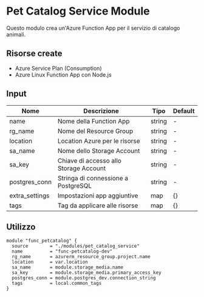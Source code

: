# Pet Catalog Service Module

Questo modulo crea un'Azure Function App per il servizio di catalogo animali.

## Risorse create

- Azure Service Plan (Consumption)
- Azure Linux Function App con Node.js

## Input

| Nome          | Descrizione                             | Tipo   | Default |
|---------------|----------------------------------------|--------|---------|
| name          | Nome della Function App                | string | -       |
| rg_name       | Nome del Resource Group                | string | -       |
| location      | Location Azure per le risorse          | string | -       |
| sa_name       | Nome dello Storage Account             | string | -       |
| sa_key        | Chiave di accesso allo Storage Account | string | -       |
| postgres_conn | Stringa di connessione a PostgreSQL    | string | -       |
| extra_settings | Impostazioni app aggiuntive           | map    | {}      |
| tags          | Tag da applicare alle risorse          | map    | {}      |

## Utilizzo

```hcl
module "func_petcatalog" {
  source        = "./modules/pet_catalog_service"
  name          = "func-petcatalog-dev"
  rg_name       = azurerm_resource_group.project.name
  location      = var.location
  sa_name       = module.storage_media.name
  sa_key        = module.storage_media.primary_access_key
  postgres_conn = module.postgres_dev.connection_string
  tags          = local.common_tags
}
```
